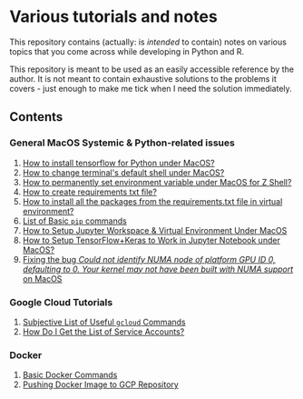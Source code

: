 # Various tutorials and notes

This repository contains (actually: is *intended* to contain) notes on various topics that you come across while developing in Python and R.


This repository is meant to be used as an easily accessible reference by the author. It is not meant to contain exhaustive solutions to the problems it covers - just enough to make me tick when I need the solution immediately.


## Contents


### General MacOS Systemic & Python-related issues

1. [How to install tensorflow for Python under MacOS?](./install_tensorflow_under_macos.md)
2. [How to change terminal's default shell under MacOS?](change_default_shell_in_terminal_under_macos.md)
3. [How to permanently set environment variable under MacOS for Z Shell?](./permanently_set_environment_variable_under_macos_for_zrc_shell.md)
4. [How to create requirements txt file?](./create_requirements_txt_file_in_VM_with_installed_packages.md)
5. [How to install all the packages from the requirements.txt file in virtual environment?](./install_packages_listed_in_requirements_txt.md)
6. [List of Basic `pip` commands](./list_of_useful_pip_terminal_commands.md)
7. [How to Setup Jupyter Workspace & Virtual Environment Under MacOS](./setting_up_jupyter_workspace_under_macos_in_pycharm.md)
8. [How to Setup TensorFlow+Keras to Work in Jupyter Notebook under MacOS?](./setting_up_tensorflow_and_keras_under_mac_for_pycharm_and_jupyter.md)
9. [Fixing the bug *Could not identify NUMA node of platform GPU ID 0, defaulting to 0. Your kernel may not have been built with NUMA support* on MacOS](./fixing_bug_could_not_identify_NUMA_on_MacOS.md)

### Google Cloud Tutorials

1. [Subjective List of Useful ```gcloud``` Commands](./gcloud_useful_commands.md)
2. [How Do I Get the List of Service Accounts?](./check_service_accounts_google_cloud.md)


### Docker

1. [Basic Docker Commands](./basic_docker_commands.md)
2. [Pushing Docker Image to GCP Repository]()

